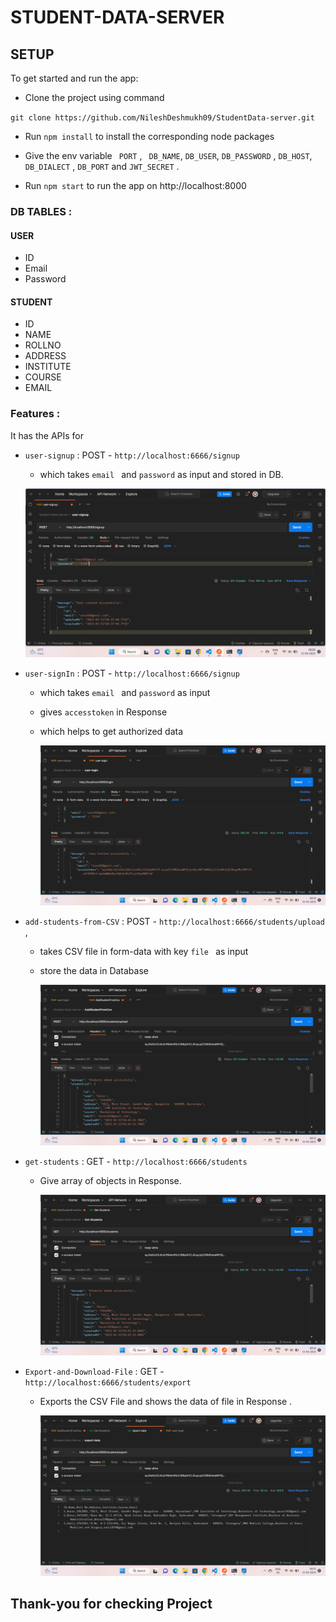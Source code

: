 # STUDENT-DATA-SERVER

## SETUP

To get started and run the app:

- Clone the project using command

` git clone https://github.com/NileshDeshmukh09/StudentData-server.git `

- Run ` npm install ` to install the corresponding node packages

- Give the env variable  ` PORT` , ` DB_NAME`, `DB_USER`, ` DB_PASSWORD ` , ` DB_HOST `, ` DB_DIALECT ` , ` DB_PORT ` and ` JWT_SECRET ` .

- Run ` npm start ` to run the app on http://localhost:8000

### DB TABLES : 

 #### USER         
 - ID
 - Email
 - Password

 #### STUDENT        
 - ID
 - NAME
 - ROLLNO
 - ADDRESS
 - INSTITUTE
 - COURSE
 - EMAIL


### Features :

It has the APIs for 

- ` user-signup ` : POST - ` http://localhost:6666/signup `
    - which takes `email ` and ` password ` as input and stored in DB.
    
    ![signup](https://github.com/NileshDeshmukh09/StudentData-server/blob/master/screenshots/user-signup.png?raw=true)
    
- ` user-signIn ` : POST - ` http://localhost:6666/signup `
    - which takes `email ` and ` password ` as input 
    - gives ` accesstoken ` in Response 
    - which helps to get authorized data
    
      ![login](https://github.com/NileshDeshmukh09/StudentData-server/blob/master/screenshots/user-login.png?raw=true)
    

- ` add-students-from-CSV ` : POST - ` http://localhost:6666/students/upload ` , 
    - takes  CSV file  in form-data  with key `file ` as input
    - store the data in Database 
    
      ![addstudentFromCSV](https://github.com/NileshDeshmukh09/StudentData-server/blob/master/screenshots/add-student-from-CSV.png?raw=true)


- ` get-students ` : GET - ` http://localhost:6666/students `
    - Give array of objects in Response.
    
      ![GETSTUDENTS](https://github.com/NileshDeshmukh09/StudentData-server/blob/master/screenshots/get-students-list.png?raw=true)

- ` Export-and-Download-File ` : GET - ` http://localhost:6666/students/export `
    - Exports the CSV File and shows the data of file in Response .
    
      ![export-and-Download](https://github.com/NileshDeshmukh09/StudentData-server/blob/master/screenshots/export-and-download-CSV.png?raw=true)


## Thank-you  for checking Project
